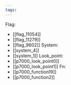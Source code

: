 ```yaml
---
tags:
---
```

Flag:
- [[flag_11054]]
- [[flag_11279]]
- [[flag_9602]]
System:
- [[system_4]]
- [[system_1]]
Look_point:
- [[p7000_look_point0]]
- [[p7000_look_point1]]
Fn:
- [[p7000_function19]]
- [[p7000_function2]]
